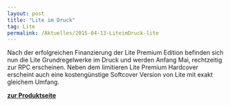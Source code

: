 ```yaml
---
layout: post
title: "Lite im Druck"
tag: Lite
permalink: /Aktuelles/2015-04-13-LiteimDruck-lite
---
```


Nach der erfolgreichen Finanzierung der Lite Premium Edition befinden sich nun die Lite Grundregelwerke im Druck und werden Anfang Mai, rechtzeitig zur RPC erscheinen. Neben dem limitieren Lite Premium Hardcover erscheint auch eine kostengünstige Softcover Version von Lite mit exakt gleichem Umfang.

**[zur Produktseite](https://lite.jcgames.de/Publikationen/)**
